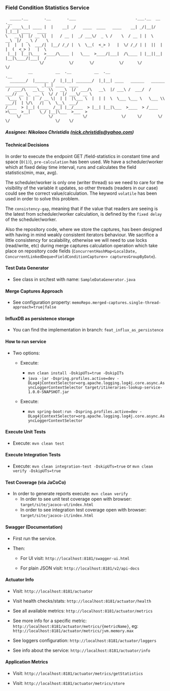 ### Field Condition Statistics Service

```
  _____.__       .__       .___                          .___.__  __  .__
_/ ____\__| ____ |  |    __| _/   ____  ____   ____    __| _/|__|/  |_|__| ____   ____
\   __\|  |/ __ \|  |   / __ |  _/ ___\/  _ \ /    \  / __ | |  \   __\  |/  _ \ /    \
 |  |  |  \  ___/|  |__/ /_/ |  \  \__(  <_> )   |  \/ /_/ | |  ||  | |  (  <_> )   |  \
 |__|  |__|\___  >____/\____ |   \___  >____/|___|  /\____ | |__||__| |__|\____/|___|  /
               \/           \/       \/           \/      \/                         \/
          __          __  .__          __  .__                                          .__
  _______/  |______ _/  |_|__| _______/  |_|__| ____   ______   ______ ______________  _|__| ____  ____
 /  ___/\   __\__  \\   __\  |/  ___/\   __\  |/ ___\ /  ___/  /  ___// __ \_  __ \  \/ /  |/ ___\/ __ \
 \___ \  |  |  / __ \|  | |  |\___ \  |  | |  \  \___ \___ \   \___ \\  ___/|  | \/\   /|  \  \__\  ___/
/____  > |__| (____  /__| |__/____  > |__| |__|\___  >____  > /____  >\___  >__|    \_/ |__|\___  >___  >
     \/            \/             \/               \/     \/       \/     \/                    \/    \/

```

##### Assignee: Nikolaos Christidis (nick.christidis@yahoo.com)

#### Technical Decisions

In order to execute the endpoint GET /field-statistics in constant time and space (`O(1)`), `pre-calculation` has been used.
We have a scheduler/worker which at fixed delay time interval, runs and calculates the field statistics(min, max, avg).

The scheduler/worker is only one (writer thread) so we need to care for the visibility of the variable it updates, so other threads (readers in our case)
could see the correct value/calculation. The keyword `volatile` has been used in order to solve this problem.

The `consistency-gap`, meaning that if the value that readers are seeing is the latest from scheduler/worker calculation, is defined by the `fixed delay` of
the scheduler/worker.

Also the repository code, where we store the captures, has been designed with having in mind weakly consistent iterators behaviour.
We sacrifice a little consistency for scalability, otherwise we will need to use locks (read/write, etc) during merge captures calculation operation 
which take place on repository code fields (`ConcurrentHashMap<LocalDate, ConcurrentLinkedDeque<FieldConditionCapture>> capturesGroupByDate`).


#### Test Data Generator
* See class in src/test with name: `SampleDataGenerator.java`


#### Merge Captures Approach
* See configuration property: `memoRepo.merged-captures.single-thread-approach=true|false`


#### InfluxDB as persistence storage
* You can find the implementation in branch: `feat_influx_as_persistence`


#### How to run service
* Two options:
    * Execute: 
        * `mvn clean install -DskipUTs=true -DskipITs`
        * `java -jar -Dspring.profiles.active=dev -DLog4jContextSelector=org.apache.logging.log4j.core.async.AsyncLoggerContextSelector target/itineraries-lookup-service-1.0.0-SNAPSHOT.jar`
                
    * Execute:
        * `mvn spring-boot:run -Dspring.profiles.active=dev -DLog4jContextSelector=org.apache.logging.log4j.core.async.AsyncLoggerContextSelector`
        
        
#### Execute Unit Tests
* Execute: `mvn clean test`


#### Execute Integration Tests
* Execute: `mvn clean integration-test -DskipUTs=true` or `mvn clean verify -DskipUTs=true`


#### Test Coverage (via JaCoCo)
* In order to generate reports execute: `mvn clean verify`
    * In order to see unit test coverage open with browser: `target/site/jacoco-ut/index.html`
    * In order to see integration test coverage open with browser: `target/site/jacoco-it/index.html`
    
    
#### Swagger (Documentation)
* First run the service.

* Then:
    * For UI visit: `http://localhost:8181/swagger-ui.html`

    * For plain JSON visit: `http://localhost:8181/v2/api-docs`
    
    
#### Actuator Info
* Visit: `http://localhost:8181/actuator`

* Visit health checks/stats: `http://localhost:8181/actuator/health`

* See all available metrics: `http://localhost:8181/actuator/metrics`

* See more info for a specific metric: `http://localhost:8181/actuator/metrics/{metricName}`, eg: `http://localhost:8181/actuator/metrics/jvm.memory.max`

* See loggers configuration: `http://localhost:8181/actuator/loggers`

* See info about the service: `http://localhost:8181/actuator/info`


#### Application Metrics
* Visit: `http://localhost:8181/actuator/metrics/getStatistics`

* Visit: `http://localhost:8181/actuator/metrics/store`
